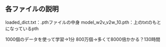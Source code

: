 ## 各ファイルの説明
loaded_dict.txt：.pthファイルの中身
model_w2v_v2w_10.pth：上のtxtのもとになっているpth

1000個のデータを使って学習→1分
800万個→多くて8000倍かかる？130時間